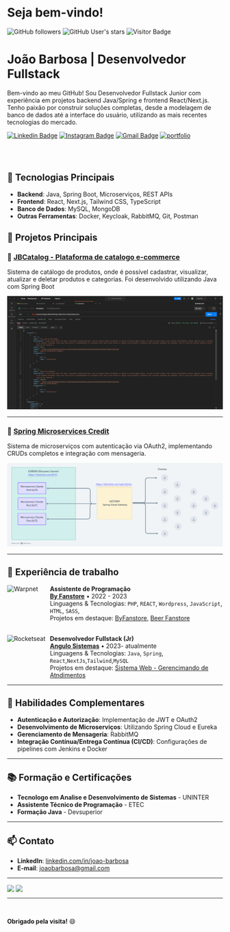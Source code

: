 <h1>Seja bem-vindo!</h1>

![GitHub followers](https://img.shields.io/github/followers/JoaoSBarbosa)
![GitHub User's stars](https://img.shields.io/github/stars/JoaoSBarbosa)
![Visitor Badge](https://visitor-badge.laobi.icu/badge?page_id=JoaoSBarbosa.JoaoSBarbosa)


# João Barbosa | Desenvolvedor Fullstack

Bem-vindo ao meu GitHub! Sou Desenvolvedor Fullstack Junior com experiência em projetos backend Java/Spring e frontend React/Next.js. Tenho paixão por construir soluções completas, desde a modelagem de banco de dados até a interface do usuário, utilizando as mais recentes tecnologias do mercado.

[![Linkedin Badge](https://img.shields.io/badge/-devjbarbosa-blue?style=flat-square&logo=Linkedin&logoColor=white&link=https://www.linkedin.com/in/devjbarbosa/)](https://www.linkedin.com/in/devjbarbosa/)
[![Instagram Badge](https://img.shields.io/badge/-@JOAO_SBX-purple?style=flat-square&logo=instagram&logoColor=white&link=https://instagram.com/joao_sbx/)](https://instagram.com/joao_sbx)
[![Gmail Badge](https://img.shields.io/badge/-contato.jsbarbosa@gmail.com-c14438?style=flat-square&logo=Gmail&logoColor=white&link=mailto:contato.jsbarbosa@gmail.com)](mailto:contato.jsbarbosa@gmail.com)
[![portfolio](https://img.shields.io/website?url=https://joaobarbosadev.vercel.app/)](https://joaobarbosadev.vercel.app/)


<br/>
<br/>

## 🔧 Tecnologias Principais

- **Backend**: Java, Spring Boot, Microserviços, REST APIs
- **Frontend**: React, Next.js, Tailwind CSS, TypeScript
- **Banco de Dados**: MySQL, MongoDB
- **Outras Ferramentas**: Docker, Keycloak, RabbitMQ, Git, Postman


## 📝 Projetos Principais

### 📌 [JBCatalog - Plataforma de catalogo e-commerce](https://github.com/JoaoSBarbosa/catalog-javaspring)
Sistema de catálogo de produtos, onde é possível cadastrar, visualizar, atualizar e deletar produtos e categorias. Foi desenvolvido utilizando Java com Spring Boot

[![WolfEdu](https://github.com/JoaoSBarbosa/catalog-javaspring/blob/main/backend/src/main/resources/img/print1.png)](https://github.com/joao-barbosa/WolfEdu)

---

### 📌 [Spring Microservices Credit](https://github.com/joao-barbosa/Spring-Microservices-Credit)
Sistema de microserviços com autenticação via OAuth2, implementando CRUDs completos e integração com mensageria.

[![Spring Microservices Credit](https://github.com/JoaoSBarbosa/spring-microservices-credit/blob/main/diagrama.png)](https://github.com/joao-barbosa/Spring-Microservices-Credit)

---

## 🧰 Experiência de trabalho


[<img align="left" height="94px" width="100px" alt="Warpnet" src="https://github.com/user-attachments/assets/8c99ded4-e4db-4414-a49b-6bd8aa910a37"/>](https://byfanstore.com/)

**Assistente de Programação** \
[**By Fanstore**](https://byfanstore.com) • 2022 - 2023 \
Linguagens & Tecnologias: `PHP`, `REACT`, `Wordpress`, `JavaScript`, `HTML`, `SASS`,\
Projetos em destaque: [ByFanstore](https://byfanstore.com/), [Beer Fanstore](https://beerfanstore.com.br/)
<br/>
<br/>

[<img align="left" height="94px" width="100px" alt="Rocketseat" src="https://lh3.googleusercontent.com/proxy/ACy30n7UHy7oennfU0SKywWAYowHQijpPwS4Uj-hVxp4iUyTElqFhuxBi8czsoJH0J1LDMA6lmySjR2LccJTGoxKqyo6RsD8GOoB4QyYuVk"/>](http://www.angulosistemas.com.br/)

**Desenvolvedor Fullstack (Jr)** \
[**Angulo Sistemas**](http://www.angulosistemas.com.br/) • 2023- atualmente \
Linguagens & Tecnologias: `Java`, `Spring`, `React`,`NextJs`,`Tailwind`,`MySQL`\
Projetos em destaque: [Sistema Web - Gerencimando de Atndimentos](http://191.252.221.124/)

---

## 🚀 Habilidades Complementares

- **Autenticação e Autorização**: Implementação de JWT e OAuth2
- **Desenvolvimento de Microserviços**: Utilizando Spring Cloud e Eureka
- **Gerenciamento de Mensageria**: RabbitMQ
- **Integração Contínua/Entrega Contínua (CI/CD)**: Configurações de pipelines com Jenkins e Docker

---

## 📚 Formação e Certificações

- **Tecnologo em Analise e Desenvolvimento de Sistemas** - UNINTER
- **Assistente Técnico de Programação** - ETEC
- **Formação Java** - Devsuperior
---

## 📫 Contato

- **LinkedIn**: [linkedin.com/in/joao-barbosa](https://linkedin.com/in/joao-barbosa)
- **E-mail**: [joaobarbosa@gmail.com](mailto:joaobarbosa@gmail.com)

---


<div display="flex">
  <img height=200 align="center" src="https://github-readme-stats.vercel.app/api?username=JoaoSBarbosa&theme=dark&hide_border=false&include_all_commits=true" />
  <img height=200 align="center" src="https://github-readme-stats.vercel.app/api/top-langs?username=JoaoSBarbosa&theme=dark&hide_border=false&include_all_commits=true&count_private=true&card_width=310" />
</div>

---

<br />

**Obrigado pela visita!** 😄

<br />
